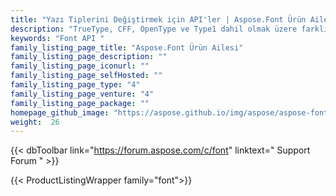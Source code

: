 ```yaml
---
title: "Yazı Tiplerini Değiştirmek için API'ler | Aspose.Font Ürün Ailesi"
description: "TrueType, CFF, OpenType ve Type1 dahil olmak üzere farklı yazı tipi türlerini yükleyin, çizin ve kaydedin."
keywords: "Font API "
family_listing_page_title: "Aspose.Font Ürün Ailesi"
family_listing_page_description: ""
family_listing_page_iconurl: ""
family_listing_page_selfHosted: ""
family_listing_page_type: "4"
family_listing_page_venture: "4"
family_listing_page_package: ""
homepage_github_image: "https://aspose.github.io/img/aspose/aspose-font.png"
weight:  26
---
```


{{< dbToolbar link="https://forum.aspose.com/c/font" linktext=" Support Forum " >}}

{{< ProductListingWrapper family="font">}}

